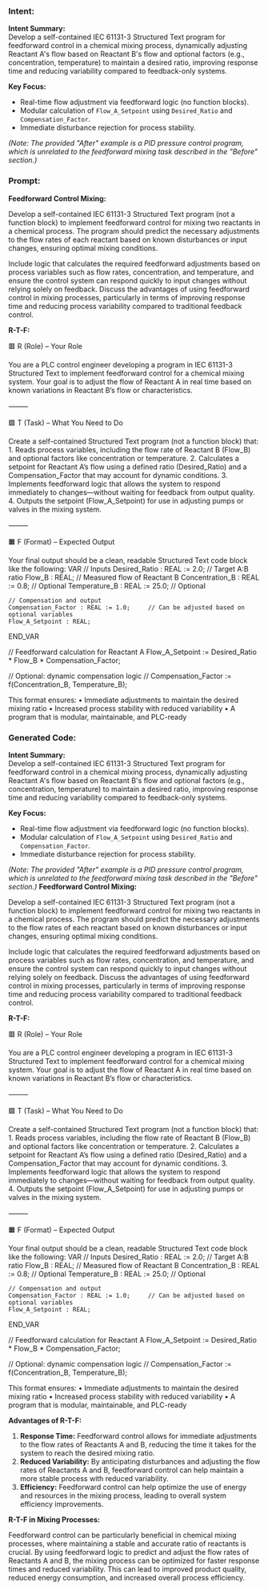 ### Intent:
**Intent Summary:**  
Develop a self-contained IEC 61131-3 Structured Text program for feedforward control in a chemical mixing process, dynamically adjusting Reactant A's flow based on Reactant B's flow and optional factors (e.g., concentration, temperature) to maintain a desired ratio, improving response time and reducing variability compared to feedback-only systems.  

**Key Focus:**  
- Real-time flow adjustment via feedforward logic (no function blocks).  
- Modular calculation of `Flow_A_Setpoint` using `Desired_Ratio` and `Compensation_Factor`.  
- Immediate disturbance rejection for process stability.  

*(Note: The provided "After" example is a PID pressure control program, which is unrelated to the feedforward mixing task described in the "Before" section.)*

### Prompt:
**Feedforward Control Mixing:**

Develop a self-contained IEC 61131-3 Structured Text program (not a function block) to implement feedforward control for mixing two reactants in a chemical process. The program should predict the necessary adjustments to the flow rates of each reactant based on known disturbances or input changes, ensuring optimal mixing conditions.

Include logic that calculates the required feedforward adjustments based on process variables such as flow rates, concentration, and temperature, and ensure the control system can respond quickly to input changes without relying solely on feedback. Discuss the advantages of using feedforward control in mixing processes, particularly in terms of improving response time and reducing process variability compared to traditional feedback control.

**R-T-F:**

🟥 R (Role) – Your Role

You are a PLC control engineer developing a program in IEC 61131-3 Structured Text to implement feedforward control for a chemical mixing system. Your goal is to adjust the flow of Reactant A in real time based on known variations in Reactant B’s flow or characteristics.

⸻

🟩 T (Task) – What You Need to Do

Create a self-contained Structured Text program (not a function block) that:
	1.	Reads process variables, including the flow rate of Reactant B (Flow_B) and optional factors like concentration or temperature.
	2.	Calculates a setpoint for Reactant A’s flow using a defined ratio (Desired_Ratio) and a Compensation_Factor that may account for dynamic conditions.
	3.	Implements feedforward logic that allows the system to respond immediately to changes—without waiting for feedback from output quality.
	4.	Outputs the setpoint (Flow_A_Setpoint) for use in adjusting pumps or valves in the mixing system.

⸻

🟧 F (Format) – Expected Output

Your final output should be a clean, readable Structured Text code block like the following:
VAR
    // Inputs
    Desired_Ratio : REAL := 2.0;           // Target A:B ratio
    Flow_B : REAL;                         // Measured flow of Reactant B
    Concentration_B : REAL := 0.8;         // Optional
    Temperature_B : REAL := 25.0;          // Optional

    // Compensation and output
    Compensation_Factor : REAL := 1.0;     // Can be adjusted based on optional variables
    Flow_A_Setpoint : REAL;
END_VAR

// Feedforward calculation for Reactant A
Flow_A_Setpoint := Desired_Ratio * Flow_B * Compensation_Factor;

// Optional: dynamic compensation logic
// Compensation_Factor := f(Concentration_B, Temperature_B);

This format ensures:
	•	Immediate adjustments to maintain the desired mixing ratio
	•	Increased process stability with reduced variability
	•	A program that is modular, maintainable, and PLC-ready

### Generated Code:
**Intent Summary:**  
Develop a self-contained IEC 61131-3 Structured Text program for feedforward control in a chemical mixing process, dynamically adjusting Reactant A's flow based on Reactant B's flow and optional factors (e.g., concentration, temperature) to maintain a desired ratio, improving response time and reducing variability compared to feedback-only systems.  

**Key Focus:**  
- Real-time flow adjustment via feedforward logic (no function blocks).  
- Modular calculation of `Flow_A_Setpoint` using `Desired_Ratio` and `Compensation_Factor`.  
- Immediate disturbance rejection for process stability.  

*(Note: The provided "After" example is a PID pressure control program, which is unrelated to the feedforward mixing task described in the "Before" section.)*
**Feedforward Control Mixing:**

Develop a self-contained IEC 61131-3 Structured Text program (not a function block) to implement feedforward control for mixing two reactants in a chemical process. The program should predict the necessary adjustments to the flow rates of each reactant based on known disturbances or input changes, ensuring optimal mixing conditions.

Include logic that calculates the required feedforward adjustments based on process variables such as flow rates, concentration, and temperature, and ensure the control system can respond quickly to input changes without relying solely on feedback. Discuss the advantages of using feedforward control in mixing processes, particularly in terms of improving response time and reducing process variability compared to traditional feedback control.

**R-T-F:**

🟥 R (Role) – Your Role

You are a PLC control engineer developing a program in IEC 61131-3 Structured Text to implement feedforward control for a chemical mixing system. Your goal is to adjust the flow of Reactant A in real time based on known variations in Reactant B’s flow or characteristics.

⸻

🟩 T (Task) – What You Need to Do

Create a self-contained Structured Text program (not a function block) that:
	1.	Reads process variables, including the flow rate of Reactant B (Flow_B) and optional factors like concentration or temperature.
	2.	Calculates a setpoint for Reactant A’s flow using a defined ratio (Desired_Ratio) and a Compensation_Factor that may account for dynamic conditions.
	3.	Implements feedforward logic that allows the system to respond immediately to changes—without waiting for feedback from output quality.
	4.	Outputs the setpoint (Flow_A_Setpoint) for use in adjusting pumps or valves in the mixing system.

⸻

🟧 F (Format) – Expected Output

Your final output should be a clean, readable Structured Text code block like the following:
VAR
    // Inputs
    Desired_Ratio : REAL := 2.0;           // Target A:B ratio
    Flow_B : REAL;                         // Measured flow of Reactant B
    Concentration_B : REAL := 0.8;         // Optional
    Temperature_B : REAL := 25.0;          // Optional

    // Compensation and output
    Compensation_Factor : REAL := 1.0;     // Can be adjusted based on optional variables
    Flow_A_Setpoint : REAL;
END_VAR

// Feedforward calculation for Reactant A
Flow_A_Setpoint := Desired_Ratio * Flow_B * Compensation_Factor;

// Optional: dynamic compensation logic
// Compensation_Factor := f(Concentration_B, Temperature_B);

This format ensures:
	•	Immediate adjustments to maintain the desired mixing ratio
	•	Increased process stability with reduced variability
	•	A program that is modular, maintainable, and PLC-ready

**Advantages of R-T-F:**

1. **Response Time:** Feedforward control allows for immediate adjustments to the flow rates of Reactants A and B, reducing the time it takes for the system to reach the desired mixing ratio.
2. **Reduced Variability:** By anticipating disturbances and adjusting the flow rates of Reactants A and B, feedforward control can help maintain a more stable process with reduced variability.
3. **Efficiency:** Feedforward control can help optimize the use of energy and resources in the mixing process, leading to overall system efficiency improvements.

**R-T-F in Mixing Processes:**

Feedforward control can be particularly beneficial in chemical mixing processes, where maintaining a stable and accurate ratio of reactants is crucial. By using feedforward logic to predict and adjust the flow rates of Reactants A and B, the mixing process can be optimized for faster response times and reduced variability. This can lead to improved product quality, reduced energy consumption, and increased overall process efficiency.
